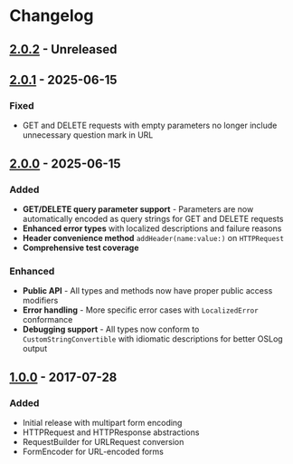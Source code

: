 # Changelog

## [2.0.2] - Unreleased

[2.0.2]: https://github.com/samsonjs/Osiris/compare/2.0.1...main

## [2.0.1] - 2025-06-15

### Fixed
- GET and DELETE requests with empty parameters no longer include unnecessary question mark in URL

[2.0.1]: https://github.com/samsonjs/Osiris/compare/2.0.0...2.0.1

## [2.0.0] - 2025-06-15

### Added
- **GET/DELETE query parameter support** - Parameters are now automatically encoded as query strings for GET and DELETE requests
- **Enhanced error types** with localized descriptions and failure reasons
- **Header convenience method** `addHeader(name:value:)` on `HTTPRequest`
- **Comprehensive test coverage**

### Enhanced
- **Public API** - All types and methods now have proper public access modifiers
- **Error handling** - More specific error cases with `LocalizedError` conformance
- **Debugging support** - All types now conform to `CustomStringConvertible` with idiomatic descriptions for better OSLog output

[2.0.0]: https://github.com/samsonjs/Osiris/compare/1.0.0...2.0.0

## [1.0.0] - 2017-07-28

### Added
- Initial release with multipart form encoding
- HTTPRequest and HTTPResponse abstractions
- RequestBuilder for URLRequest conversion
- FormEncoder for URL-encoded forms

[1.0.0]: https://github.com/samsonjs/Osiris/releases/tag/1.0.0
